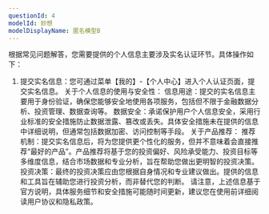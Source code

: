 ```yaml
---
questionId: 4
modelId: 妙想
modelDisplayName: 匿名模型B
---
```

根据常见问题解答，您需要提供的个人信息主要涉及实名认证环节。具体操作如下：
1. 提交实名信息：您可通过菜单【我的】-【个人中心】进入个人认证页面，提交实名信息。
关于个人信息的使用与安全性：
信息用途：提交的实名信息主要用于身份验证，确保您能够安全地使用各项服务，包括但不限于金融数据分析、投资管理、数据查询等。
数据安全：承诺保护用户个人信息安全，采用行业标准的安全措施防止数据泄露、篡改或丢失。具体安全措施未在提供的信息中详细说明，但通常包括数据加密、访问控制等手段。
关于产品推荐：
推荐机制：提交实名信息后，将为您提供更个性化的服务，但并不意味着会直接推荐“最好的产品”。产品推荐将基于您的投资偏好、风险承受能力、投资目标等多维度信息，结合市场数据和专业分析，旨在帮助您做出更明智的投资决策。
投资决策：最终的投资决策应由您根据自身情况和专业建议做出。提供的信息和工具旨在辅助您进行投资分析，而非替代您的判断。
请注意，上述信息基于官方说明，具体服务细节和安全措施可能随时间更新，建议您在使用前详细阅读用户协议和隐私政策。